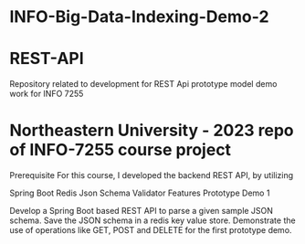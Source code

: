 # INFO-Big-Data-Indexing-Demo-2

# REST-API
Repository related to development for REST Api prototype model demo work for INFO 7255

# Northeastern University - 2023 repo of INFO-7255 course project

Prerequisite For this course, I developed the backend REST API, by utilizing

Spring Boot
Redis
Json Schema Validator
Features
Prototype Demo 1

Develop a Spring Boot based REST API to parse a given sample JSON schema.
Save the JSON schema in a redis key value store.
Demonstrate the use of operations like GET, POST and DELETE for the first prototype demo.
